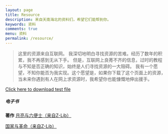 ```yaml
---
layout: page
title: Resource
description: 来自天南海北的资料们，希望它们能帮到你。
keywords: 资料
comments: true
menu: 资料
permalink: /resource/
---
```



> 这里的资源来自互联网。
> 我深切地明白寻找资源的苦难。经历了数年的积累，我不再感到无从下手。
> 但是，互联网上良莠不齐的信息，过时的教程与不知是否正确的知识，始终是人们寻找资源的一大阻碍。
> 我有一个愿望，不知你能否为我实现。这个愿望是，如果你下载了这个页面上的资源，当未来你遇到有人在网上求资源时，我希望你也能慷慨地伸出援手。
<a href="https://doublecabbage.github.io/Resource/test.txt" download="My File">
    Click here to download test file
</a>

##### 电子书

**著作**
	<a href="https://doublecabbage.github.io/Resource/The Moon and Sixpence.pdf" download="月亮与六便士">
    月亮与六便士（来自Z-Lib）
	</a>

	
   <a href="https://doublecabbage.github.io/Resource/国家与革命.pdf" download="国家与革命">
   	国家与革命（来自Z-Lib） 
   </a>



